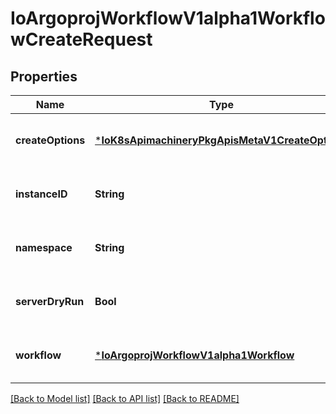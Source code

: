 # IoArgoprojWorkflowV1alpha1WorkflowCreateRequest


## Properties
Name | Type | Description | Notes
------------ | ------------- | ------------- | -------------
**createOptions** | [***IoK8sApimachineryPkgApisMetaV1CreateOptions**](IoK8sApimachineryPkgApisMetaV1CreateOptions.md) |  | [optional] [default to nothing]
**instanceID** | **String** | This field is no longer used. | [optional] [default to nothing]
**namespace** | **String** |  | [optional] [default to nothing]
**serverDryRun** | **Bool** |  | [optional] [default to nothing]
**workflow** | [***IoArgoprojWorkflowV1alpha1Workflow**](IoArgoprojWorkflowV1alpha1Workflow.md) |  | [optional] [default to nothing]


[[Back to Model list]](../README.md#models) [[Back to API list]](../README.md#api-endpoints) [[Back to README]](../README.md)


